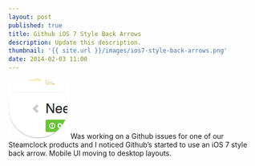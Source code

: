 ```yaml
---
layout: post
published: true
title: Github iOS 7 Style Back Arrows
description: Update this description.
thumbnail: '{{ site.url }}/images/ios7-style-back-arrows.png'
date: 2014-02-03 11:00
---
```

![Street in South Korea](/images/ios7-style-back-arrows.png)
Was working on a Github issues for one of our Steamclock products and I noticed Github’s started to use an iOS 7 style back arrow. Mobile UI moving to desktop layouts.